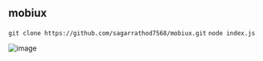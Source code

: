 ## mobiux
`git clone https://github.com/sagarrathod7568/mobiux.git`
`node index.js`

![image](https://github.com/user-attachments/assets/a597d81c-cf05-4e1f-816f-a4f6d8aea3e2)
